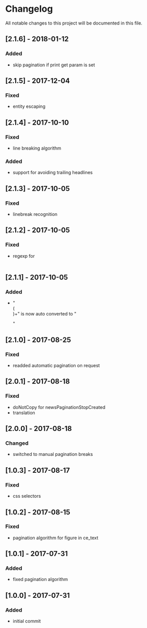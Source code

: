# Changelog
All notable changes to this project will be documented in this file.

## [2.1.6] - 2018-01-12

### Added
- skip pagination if print get param is set

## [2.1.5] - 2017-12-04

### Fixed
- entity escaping

## [2.1.4] - 2017-10-10

### Fixed
- line breaking algorithm

### Added
- support for avoiding trailing headlines

## [2.1.3] - 2017-10-05

### Fixed
- linebreak recognition

## [2.1.2] - 2017-10-05

### Fixed
- regexp for <br><br>

## [2.1.1] - 2017-10-05

### Added
- "<br>(<br>)+" is now auto converted to "</p><p>"

## [2.1.0] - 2017-08-25

### Fixed
- readded automatic pagination on request

## [2.0.1] - 2017-08-18

### Fixed
- doNotCopy for newsPaginationStopCreated
- translation

## [2.0.0] - 2017-08-18

### Changed
- switched to manual pagination breaks

## [1.0.3] - 2017-08-17

### Fixed
- css selectors

## [1.0.2] - 2017-08-15

### Fixed
- pagination algorithm for figure in ce_text

## [1.0.1] - 2017-07-31

### Added
- fixed pagination algorithm

## [1.0.0] - 2017-07-31

### Added
- initial commit
